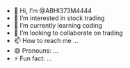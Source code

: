 - 👋 Hi, I’m @ABHI373M4444
- 👀 I’m interested in stock trading
- 🌱 I’m currently learning coding
- 💞️ I’m looking to collaborate on trading
- 📫 How to reach me ...
- 😄 Pronouns: ...
- ⚡ Fun fact: ...

<!---
ABHI373M4444/ABHI373M4444 is a ✨ special ✨ repository because its `README.md` (this file) appears on your GitHub profile.
You can click the Preview link to take a look at your changes.
--->
